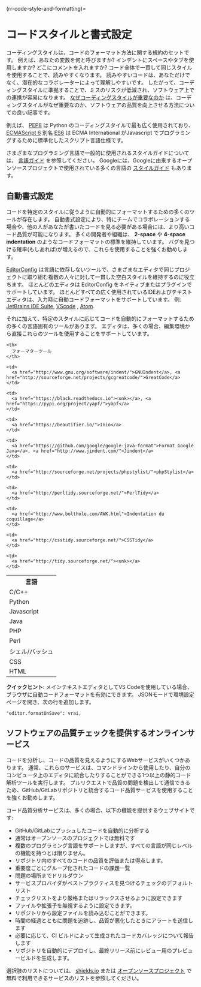 (rr-code-style-and-formatting)=
# コードスタイルと書式設定

コーディングスタイルは、コードのフォーマット方法に関する規約のセットです。 例えば、あなたの変数を何と呼びますか? インデントにスペースやタブを使用しますか? どこにコメントを入れますか? コード全体で一貫して同じスタイルを使用することで、読みやすくなります。 読みやすいコードは、あなただけでなく、潜在的なコラボレーターによって理解しやすいです。 したがって、コーディングスタイルに準拠することで、ミスのリスクが低減され、ソフトウェア上での連携が容易になります。 [なぜコーディングスタイルが重要なのか](http://coding.smashingmagazine.com/2012/10/25/why-coding-style-matters/) は、コーディングスタイルがなぜ重要なのか、ソフトウェアの品質を向上させる方法についての良い記事です。

例えば、 [PEP8](https://www.python.org/dev/peps/pep-0008/) は Python のコーディングスタイルで最も広く使用されており、 [ECMAScript 6](http://es6-features.org/) 別名 [ES6](http://es6-features.org/) は ECMA International がJavascript でプログラミングするために標準化したスクリプト言語仕様です。

さまざまなプログラミング言語で一般的に使用されるスタイルガイドについては、 [言語ガイド](https://guide.esciencecenter.nl/best_practices/language_guides/languages_overview.html) を参照してください。 Googleには、Googleに由来するオープンソースプロジェクトで使用されている多くの言語の [スタイルガイド](https://code.google.com/p/google-styleguide/) もあります。

## 自動書式設定

コードを特定のスタイルに従うように自動的にフォーマットするための多くのツールが存在します。 自動書式設定により、特にチームでコラボレーションする場合や、他の人があなたが書いたコードを見る必要がある場合には、より高いコード品質が可能になります。 多くの開発者や組織は、 **2-space** や **4-space indentation** のようなコードフォーマットの標準を維持しています。 バグを見つける確率(もしあれば)が増えるので、これらを使用することを強くお勧めします。

[EditorConfig](https://editorconfig.org) は言語に依存しないツールで、さまざまなエディタで同じプロジェクトに取り組む複数の人々に対して一貫した空白スタイルを維持するのに役立ちます。 ほとんどのエディタは EditorConfig をネイティブまたはプラグインでサポートしています。 ほとんどすべての広く使用されているIDEおよびテキストエディタは、入力時に自動コードフォーマットをサポートしています。 例: [JetBrains IDE Suite](https://www.jetbrains.com/products.html#), [VScode](https://code.visualstudio.com/) , [Atom](https://atom.io/).

それに加えて、特定のスタイルに応じてコードを自動的にフォーマットするための多くの言語固有のツールがあります。 エディタは、多くの場合、編集環境から直接これらのツールを使用することをサポートしています。

<table spaces-before="0">
  <tr>
    <th>
      言語
    </th>
    
    <th>
      フォーマターツール
    </th>
  </tr>
  
  <tr>
    <td>
      C/C++
    </td>
    
    <td>
      <a href="http://www.gnu.org/software/indent/">GNUIndent</a>, <a href="http://sourceforge.net/projects/gcgreatcode/">GreatCode</a>
    </td>
  </tr>
  
  <tr>
    <td>
      Python
    </td>
    
    <td>
      <a href="https://black.readthedocs.io"><unk></a>, <a href="https://pypi.org/project/yapf/">yapf</a>
    </td>
  </tr>
  
  <tr>
    <td>
      Javascript
    </td>
    
    <td>
      <a href="https://beautifier.io/">Inio</a>
    </td>
  </tr>
  
  <tr>
    <td>
      Java
    </td>
    
    <td>
      <a href="https://github.com/google/google-java-format">Format Google Java</a>, <a href="http://www.jindent.com/">Jindent</a>
    </td>
  </tr>
  
  <tr>
    <td>
      PHP
    </td>
    
    <td>
      <a href="http://sourceforge.net/projects/phpstylist/">phpStylist</a>
    </td>
  </tr>
  
  <tr>
    <td>
      Perl
    </td>
    
    <td>
      <a href="http://perltidy.sourceforge.net/">PerlTidy</a>
    </td>
  </tr>
  
  <tr>
    <td>
      シェル/バッシュ
    </td>
    
    <td>
      <a href="http://www.bolthole.com/AWK.html">Indentation du coquillage</a>
    </td>
  </tr>
  
  <tr>
    <td>
      CSS
    </td>
    
    <td>
      <a href="http://csstidy.sourceforge.net/">CSSTidy</a>
    </td>
  </tr>
  
  <tr>
    <td>
      HTML
    </td>
    
    <td>
      <a href="http://tidy.sourceforge.net/"><unk></a>
    </td>
  </tr>
</table>

**クイックヒント**: メインテキストエディタとしてVS Codeを使用している場合、ブラウザに自動コードフォーマットを有効にできます。 JSONモードで環境設定ページを開き、次の行を追加します。

```
"editor.formatOnSave": vrai,
```

## ソフトウェアの品質チェックを提供するオンラインサービス

コードを分析し、コードの品質を見えるようにするWebサービスがいくつかあります。 通常、これらのサービスは、コマンドラインから使用したり、自分のコンピュータ上のエディタに統合したりすることができる1つ以上の静的コード解析ツールを実行します。 プルリクエストで品質の問題を検出して通信できるため、GitHub/GitLabリポジトリと統合するコード品質サービスを使用することを強くお勧めします。

コード品質分析サービスは、多くの場合、以下の機能を提供するウェブサイトです:

- GitHub/GitLabにプッシュしたコードを自動的に分析する
- 通常はオープンソースのプロジェクトでは無料です
- 複数のプログラミング言語をサポートしますが、すべての言語が同じレベルの機能を持つとは限りません。
- リポジトリ内のすべてのコードの品質を評価または得点します。
- 重要度ごとにグループ化されたコードの課題一覧
- 問題の場所までドリルダウン
- サービスプロバイダがベストプラクティスを見つけるチェックのデフォルトリスト
- チェックリストをより厳格またはリラックスさせるように設定できます
- ファイルや拡張子を無視するように設定できます。
- リポジトリから設定ファイルを読み込むことができます。
- 時間の経過とともに問題を追跡し、品質が悪化したときにアラートを送信します
- 必要に応じて、CI ビルドによって生成されたコードカバレッジについて報告します
- リポジトリを自動的にデプロイし、最終リリース前にレビュー用のプレビュービルドを生成します。

選択肢のリストについては、 [shields.io](https://shields.io/category/analysis) または [オープンソースプロジェクト](https://github.com/ripienaar/free-for-dev#code-quality) で無料で利用できるサービスのリストを参照してください。
